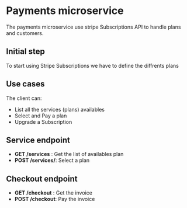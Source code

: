 # Payments microservice

The payments microservice use stripe Subscriptions API to handle plans and customers.

## Initial step
To start using Stripe Subscriptions we have to define the diffrents plans

## Use cases
The client can:

- List all the services (plans) availables
- Select and Pay a plan
- Upgrade a Subscription

## Service endpoint

- **GET /services** : Get the list of availables plan
- **POST /services/<serviceId>**: Select a plan

## Checkout endpoint

- **GET /checkout** : Get the invoice
- **POST /checkout**: Pay the invoice

